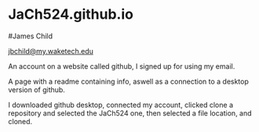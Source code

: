 # JaCh524.github.io

#James Child

jbchild@my.waketech.edu

An account on a website called github, I signed up for using my email.

A page with a readme containing info, aswell as a connection to a desktop version of github.

I downloaded github desktop, connected my account, clicked clone a repository and selected the JaCh524 one, then selected a file location, and cloned.
